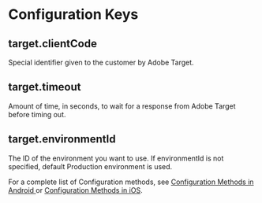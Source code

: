 # Configuration Keys

## target.clientCode

Special identifier given to the customer by Adobe Target.

## target.timeout

Amount of time, in seconds, to wait for a response from Adobe Target before timing out.

## target.environmentId

The ID of the environment you want to use. If environmentId is not specified, default Production environment is used.

For a complete list of Configuration methods, see [Configuration Methods in Android ](../sdk-core/configuration-methods-in-android.md)or [Configuration Methods in iOS](../sdk-core/configuration-methods-in-ios.md).

